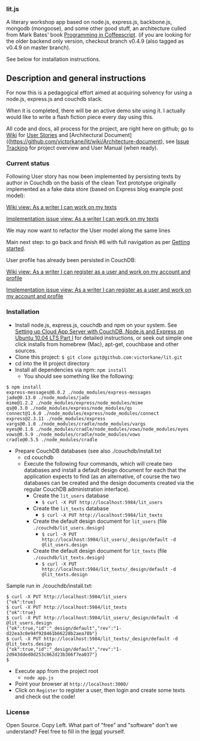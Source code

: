 ### lit.js

A literary workshop app based on node.js, express.js, backbone.js, mongodb (mongoose), and some other good stuff, an architecture culled from Mark Bates' book [Programming in Coffeescript](https://github.com/markbates/Programming-In-CoffeeScript).
(if you are looking for the older backend only version, checkout branch v0.4.9 (also tagged as v0.4.9 on master branch).

See below for installation instructions.

## Description and general instructions

For now this is a pedagogical effort aimed at acquiring solvency for using a node.js, express.js and couchdb stack.

When it is completed, there will be an active demo site using it. I actually would like to write a flash fiction piece every day using this.

All code and docs, all process for the project, are right here on github; go to [Wiki](https://github.com/victorkane/lit/wiki) for [User Stories](https://github.com/victorkane/lit/wiki/User-stories) and [Architectural Document]((https://github.com/victorkane/lit/wiki/Architecture-document), see [Issue Tracking](https://github.com/victorkane/lit/issues) for project overview and User Manual (when ready).

### Current status 

Following User story has now been implemented by persisting texts by author in Couchdb on the basis of the clean Text prototype originally implemented as a fake data store (based on Express blog example post model):

[Wiki view: As a writer I can work on my texts](/victorkane/lit/wiki/As-a-writer-i-can-work-on-my-texts)

[Implementation issue view: As a writer I can work on my texts](/victorkane/lit/issues/7)

We may now want to refactor the User model along the same lines

Main next step: to go back and finish #6 with full navigation as per [Getting started](/victorkane/lit/wiki/Getting-started).

User profile has already been persisted in CouchDB:

[Wiki view: As a writer I can register as a user and work on my account and profile](https://github.com/victorkane/lit/wiki/As-a-writer-I-can-register-as-a-user-and-work-on-my-account-and-profile)

[Implementation issue view: As a writer I can register as a user and work on my account and profile](https://github.com/victorkane/lit/issues/6)

### Installation

* Install node.js, express.js, couchdb and npm on your system. See [Setting up Cloud App Server with CouchDB, Node.js and Express on Ubuntu 10.04 LTS Part I](http://awebfactory.com.ar/node/467) for detailed instructions, or seek out simple one click installs from homebrew (Mac), apt-get, couchbase and other sources.
* Clone this project: `$ git clone git@github.com:victorkane/lit.git`
* cd into the lit project directory
* Install all dependencies via npm: `npm install`
  * You should see something like the following:

````
$ npm install
express-messages@0.0.2 ./node_modules/express-messages
jade@0.13.0 ./node_modules/jade
mime@1.2.2 ./node_modules/express/node_modules/mime
qs@0.3.0 ./node_modules/express/node_modules/qs
connect@1.6.0 ./node_modules/express/node_modules/connect
express@2.3.11 ./node_modules/express
vargs@0.1.0 ./node_modules/cradle/node_modules/vargs
eyes@0.1.6 ./node_modules/cradle/node_modules/vows/node_modules/eyes
vows@0.5.9 ./node_modules/cradle/node_modules/vows
cradle@0.5.5 ./node_modules/cradle
````

* Prepare CouchDB databases (see also ./couchdb/install.txt
  * cd couchdb
  * Execute the following four commands, which will create two databases and install a default design document for each that the application expects to find (as an alternative, of course the two databases can be created and the design documents created via the regular CouchDB administration interface).
    * Create the `lit_users` database
      * `$ curl -X PUT http://localhost:5984/lit_users`
    * Create the `lit_texts` database
      * `$ curl -X PUT http://localhost:5984/lit_texts`
    * Create the default design document for `lit_users` (file `./couchdb/lit_users.design`) 
      * `$ curl -X PUT http://localhost:5984/lit_users/_design/default -d @lit_users.design`
    * Create the default design document for `lit_texts` (file `./couchdb/lit_texts.design`) 
      * `$ curl -X PUT http://localhost:5984/lit_texts/_design/default -d @lit_texts.design`

Sample run in ./couchdb/install.txt:

````
$ curl -X PUT http://localhost:5984/lit_users
{"ok":true}
$ curl -X PUT http://localhost:5984/lit_texts
{"ok":true}
$ curl -X PUT http://localhost:5984/lit_users/_design/default -d @lit_users.design
{"ok":true,"id":"_design/default","rev":"1-d22ea3c0e94f928461b66228b2aea78b"}
$ curl -X PUT http://localhost:5984/lit_texts/_design/default -d @lit_texts.design
{"ok":true,"id":"_design/default","rev":"1-2d943dded0d253c862d23b366f7ea037"}
$  
````

* Execute app from the project root
  * `node app.js`
* Point your browser at `http://localhost:3000/`
* Click on `Register` to register a user, then login and create some texts and check out the code!

### License
Open Source. Copy Left. What part of "free" and "software" don't we understand? Feel free to fill in the [legal](http://www.fsf.org/licensing) yourself.

